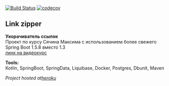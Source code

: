 [![Build Status](https://travis-ci.org/sailor4242/klink.svg?branch=master)](https://travis-ci.org/sailor4242/klink)
[![codecov](https://codecov.io/gh/sailor4242/klink/branch/master/graph/badge.svg)](https://codecov.io/gh/sailor4242/klink)

## Link zipper

**Укорачиватель ссылок**  
Проект по курсу Сячина Максима с использованием более свежего Spring Boot 1.5.8 вместо 1.3    
[линк на видеокурс](https://www.youtube.com/playlist?list=PLKejMJEeSsbxzkV8eRgMrIxtALrtiDC5Q)   

**Tools:**  
Kotlin, SpringBoot, SpringData, Liquibase, Docker, Postgres, Dbunit, Maven

_Project hosted at[heroku](https://linkzipper.herokuapp.com)_